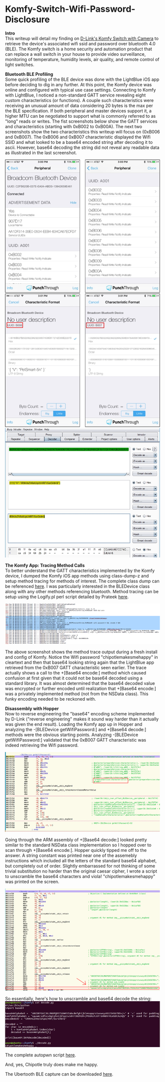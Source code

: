 # Komfy-Switch-Wifi-Password-Disclosure

<b>Intro</b><br />
This writeup will detail my finding on <a href="http://us.dlink.com/products/connected-home/komfy-switch-with-camera/">D-Link's Komfy Switch with Camera</a> to retrieve the device's associated wifi ssid and password over bluetooth 4.0 (BLE). The Komfy switch is a home security and automation product that can replace a wall switch in your house to provide video surveillance, monitoring of temperature, humidity levels, air quality, and remote control of light switches.

<b>Bluetooth BLE Profiling</b><br />
Some quick profiling of the BLE device was done with the LightBlue iOS app before deciding to dig in any further. At this point, the Komfy device was online and configured with typical use case settings. Connecting to Komfy with LightBlue, I noticed a non-standard GATT service revealing eight custom characteristics (or functions). A couple such characteristics were receiving an unusual amount of data considering 20 bytes is the max per the BLE specification. If both peripheral and master devices support it, a higher MTU can be negotiated to support what is commonly referred to as "long" reads or writes. The fist screenshots below show the GATT services and characteristics (starting with 0xB002 to 0xB00A). The next two screenshots show the two characteristics this writeup will focus on (0xB006 and 0xB007). The 0xB006 and 0xB007 characteristic displayed the Wifi SSID and what looked to be a base64 encoded string after decoding it to ascii. However, base64 decoding the string did not reveal any readable data as illustrated in the last screenshot.

<img src="https://github.com/jasondoyle/Komfy-Switch-Wifi-Password-Disclosure/blob/master/screenshots/lb-profile.jpg">

<img src="https://github.com/jasondoyle/Komfy-Switch-Wifi-Password-Disclosure/blob/master/screenshots/lb-characteristics.jpg">

<img src="https://github.com/jasondoyle/Komfy-Switch-Wifi-Password-Disclosure/blob/master/screenshots/wifi-pass-asciihex.jpg">

<b>The Komfy App: Tracing Method Calls</b><br />
To better understand the GATT characteristics implemented by the Komfy device, I dumped the Komfy iOS app methods using class-dump-z and setup method tracing for methods of interest. The complete class dump can be referenced <a href="https://github.com/jasondoyle/Komfy-Switch-Wifi-Password-Disclosure/blob/master/misc/BLEDevice.h">here</a>. I was particularly interested in the BLEDevice class along with any other methods referencing bluetooth. Method tracing can be setup using the Logify.pl perl script detailed by Prateek <a href="http://resources.infosecinstitute.com/ios-application-security-part-34-tracing-method-calls-using-logify/">here</a>. 

<img src="https://github.com/jasondoyle/Komfy-Switch-Wifi-Password-Disclosure/blob/master/screenshots/trace.png">

The above screenshot shows the method trace output during a fresh install and config of Komfy. Notice the Wifi password "chipotlemakesmehappy" in cleartext and then that base64 looking string again that the LightBlue app retrieved from the 0xB007 GATT characteristic seen earlier. The trace actually shows a call to the +[Base64 encode:] method which caused confusion at first given that it could not be base64 decoded using a standard library. It was almost determined that the base64 decoded value was encrypted or further encoded until realization that +[Base64 encode:] was a privately implemented method (not from the NSData class). This funky encoding needed to be reckoned with.

<b>Disassembly with Hopper</b><br />
Now to reverse engineering the "base64" encoding scheme implemented by D-Link ("reverse engineering" makes it sound way harder than it actually was given the end result). Loading the Komfy app up in Hopper and analyzing the -[BLEDevice getWifiPassword:] and +[Base64 decode:] methods were the obvious starting points. Analyzing -[BLEDevice getWifiPassword:] validated that the 0xB007 GATT characteristic was indeed retrieving the Wifi password.

<img src="https://github.com/jasondoyle/Komfy-Switch-Wifi-Password-Disclosure/blob/master/screenshots/getwifipassword-arm.png">

Going through the ARM assembly of +[Base64 decode:] looked pretty similar to the standard NSData class implementation so I hopped over to scan through +[Base64 encode:]. Hopper quickly tipped me off to the answer. A string constant was printed near one of the assemebly instructions which included all the letters of the standard base64 alphabet, but completely out of order. Slightly embarrassed for not thinking of some trivial substitution no harder than the original caesar cipher, I wrote a script to unscramble the base64 characters and viola! "chipotlemakesmehappy" was printed on the screen. 

<img src="https://github.com/jasondoyle/Komfy-Switch-Wifi-Password-Disclosure/blob/master/screenshots/base64encode-arm.png">

So essentially, here's how to unscramble and base64 decode the string:
<img src="https://github.com/jasondoyle/Komfy-Switch-Wifi-Password-Disclosure/blob/master/screenshots/decode-py.jpg">

The complete autopwn script <a href="https://github.com/jasondoyle/Komfy-Switch-Wifi-Password-Disclosure/blob/master/komfy-exploit.py">here</a>.

And, yes, Chipotle truly does make me happy.

The Ubertooth BLE capture can be downloaded <a href="https://github.com/jasondoyle/Komfy-Switch-Wifi-Password-Disclosure/blob/master/misc/ubertoothcapture.pcap">here</a>.
